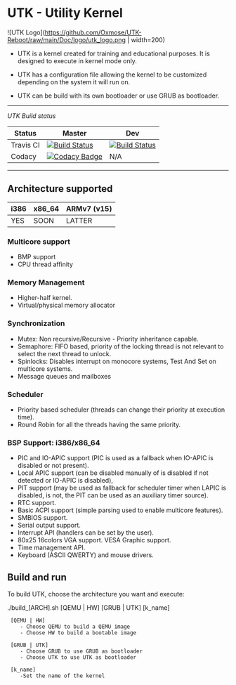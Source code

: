 # UTK - Utility Kernel

![UTK Logo](https://github.com/Oxmose/UTK-Reboot/raw/main/Doc/logo/utk_logo.png | width=200)

* UTK is a kernel created for training and educational purposes. It is designed to execute in kernel mode only. 

* UTK has a configuration file allowing the kernel to be customized depending on the system it will run on.

* UTK can be build with its own bootloader or use GRUB as bootloader.

----------

*UTK Build status*


| Status | Master | Dev |
| --- | --- | --- |
| Travis CI | [![Build Status](https://www.travis-ci.com/Oxmose/UTK-Reboot.svg?branch=main)](https://www.travis-ci.com/Oxmose/UTK-Reboot) | [![Build Status](https://www.travis-ci.com/Oxmose/UTK-Reboot.svg?branch=dev)](https://www.travis-ci.com/Oxmose/UTK-Reboot) |
| Codacy | [![Codacy Badge](https://app.codacy.com/project/badge/Grade/ae0df892bb124da8b16d015e4f4f2aeb)](https://www.codacy.com/gh/Oxmose/UTK-Reboot/dashboard?utm_source=github.com&amp;utm_medium=referral&amp;utm_content=Oxmose/UTK-Reboot&amp;utm_campaign=Badge_Grade)| N/A |


----------

## Architecture supported
| i386 | x86_64 | ARMv7 (v15) |
| --- | --- | --- |
|  YES |   SOON |      LATTER |

### Multicore support

* BMP support
* CPU thread affinity

### Memory Management

* Higher-half kernel.
* Virtual/physical memory allocator

### Synchronization

* Mutex: Non recursive/Recursive - Priority inheritance capable.
* Semaphore: FIFO based, priority of the locking thread is not relevant to select the next thread to unlock.
* Spinlocks: Disables interrupt on monocore systems, Test And Set on multicore systems.
* Message queues and mailboxes

### Scheduler

* Priority based scheduler (threads can change their priority at execution time).
* Round Robin for all the threads having the same priority.

### BSP Support: i386/x86_64

* PIC and IO-APIC support (PIC is used as a fallback when IO-APIC is disabled or not present).
* Local APIC support (can be disabled manually of is disabled if not detected or IO-APIC is disabled),
* PIT support (may be used as fallback for scheduler timer when LAPIC is disabled, is not, the PIT can be used as an auxiliary timer source).
* RTC support.
* Basic ACPI support (simple parsing used to enable multicore features).
* SMBIOS support.
* Serial output support.
* Interrupt API (handlers can be set by the user).
* 80x25 16colors VGA support. VESA Graphic support.
* Time management API.
* Keyboard (ASCII QWERTY) and mouse drivers.

## Build and run
To build UTK, choose the architecture you want and execute:

./build_[ARCH].sh [QEMU | HW] [GRUB | UTK] [k_name]

	 [QEMU | HW]
		- Choose QEMU to build a QEMU image
		- Choose HW to build a bootable image

	 [GRUB | UTK]
		- Choose GRUB to use GRUB as bootloader
		- Choose UTK to use UTK as bootloader

	 [k_name]
		-Set the name of the kernel
